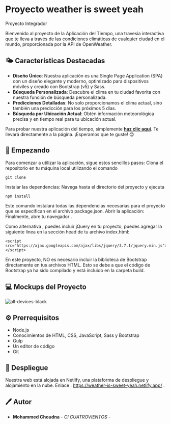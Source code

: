 # Proyecto weather is sweet yeah
Proyecto Integrador


Bienvenido al proyecto de la Aplicación del Tiempo, una travesía interactiva que te lleva a través de las condiciones climáticas de cualquier ciudad en el mundo, proporcionada por la API de OpenWeather.

## 🌤️ Características Destacadas
- **Diseño Único**: Nuestra aplicación es una Single Page Application (SPA) con un diseño elegante y moderno, optimizado para dispositivos móviles y creado con Bootstrap (v5) y Sass.
- **Búsqueda Personalizada**: Descubre el clima en tu ciudad favorita con nuestra función de búsqueda personalizada.
- **Predicciones Detalladas**: No solo proporcionamos el clima actual, sino también una predicción para los próximos 5 días.
- **Búsqueda por Ubicación Actual**: Obtén información meteorológica precisa y en tiempo real para tu ubicación actual.


Para probar nuestra aplicación del tiempo, simplemente [**haz clic aquí**](https://weather-is-sweet-yeah.netlify.app/). Te llevará directamente a la página. ¡Esperamos que te guste! 😊

## 🚀 Empezando

Para comenzar a utilizar la aplicación, sigue estos sencillos pasos:
Clona el repositorio en tu máquina local utilizando el comando
          
    git clone 

Instalar las dependencias: Navega hasta el directorio del proyecto y ejecuta 

    npm install
Este comando instalará todas las dependencias necesarias para el proyecto que se especifican en el archivo package.json.
Abrir la aplicación: Finalmente, abre tu navegador .


Como alternativa , puedes incluir jQuery en tu proyecto, puedes agregar la siguiente línea en la sección head de tu archivo index.html:
                    
    <script src="https://ajax.googleapis.com/ajax/libs/jquery/3.7.1/jquery.min.js"></script>

En este proyecto, NO es necesario incluir la biblioteca de Bootstrap directamente en tus archivos HTML. Esto se debe a que el código de Bootstrap ya ha sido compilado y está incluido en la carpeta build.


          
## 💻 Mockups del Proyecto

![all-devices-black](https://github.com/MohammedChoudna0/weather-is-sweet-yeah-/assets/117014262/b7c7b583-fce0-445d-8324-1383558e8bb4)


## ⚙️ Prerrequisitos
- Node.js
- Conocimientos de HTML, CSS, JavaScript, Sass y Bootstrap
- Gulp
- Un editor de código
- Git


## 🚀 Despliegue 

Nuestra  web está alojada en Netlify, una plataforma de despliegue y alojamiento en la nube. Enlace : https://weather-is-sweet-yeah.netlify.app/ .


## 🖊️ Autor

  - **Mohammed Choudna** - *CI CUATROVIENTOS* -
    

